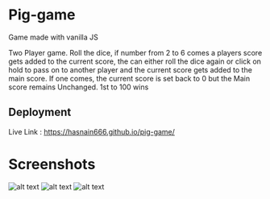 
# Pig-game

Game made with vanilla JS

Two Player game. Roll the dice, if number from 2 to 6 comes a players score gets added to the current score, the can either roll the dice again or click on hold to pass on to another player and the current score gets added to the main score. If one comes, the current score is set back to 0 but the Main score remains Unchanged. 1st to 100 wins


## Deployment

 Live Link : https://hasnain666.github.io/pig-game/


# Screenshots

![alt text](https://user-images.githubusercontent.com/97463108/193417908-3d6462e6-dc5e-4b9a-a76b-278921e9d161.png)
![alt text](https://user-images.githubusercontent.com/97463108/193417966-dec9c98b-acc9-42ba-a3d1-8cc895b4409b.png)
![alt text](https://user-images.githubusercontent.com/97463108/193417989-f02b95d3-518f-42a7-867b-9795df6762ec.png)



